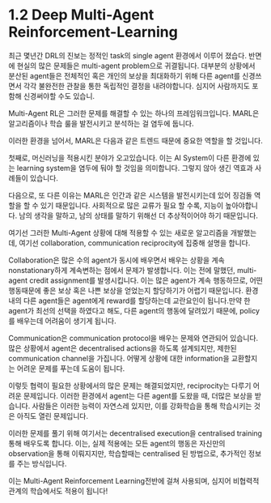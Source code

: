 # 1.2 Deep Multi-Agent Reinforcement-Learning

최근 몇년간 DRL의 진보는 정적인 task의 single agent 환경에서 이루어 졌습다. 반면에 현실의 많은 문제들은 multi-agent problem으로 귀결됩니다. 대부분의 상황에서 분산된 agent들은 전체적인 혹은 개인의 보상을 최대화하기 위해 다른 agent를 신경쓰면서 각각 불완전한 관찰을 통한 독립적인 결정을 내려야합니다. 심지어 사람까지도 포함해 신경써야할 수도 있습니.

Multi-Agent RL은 그러한 문제를 해결할 수 있는 하나의 프레임워크입니다. MARL은 알고리즘이나 학습 룰을 발전시키고 분석하는 걸 염두에 둡니다. 

이러한 환경을 넘어서, MARL은 다음과 같은 트렌드 때문에 중요한 역할을 할 것입니다.

첫째로, 머신러닝을 적용시킨 분야가 오고있습니다. 이는 AI System이 다른 환경에 있는 learning system을 염두에 둬야 할 것임을 의미합니다. 그렇지 않아 생긴 역효과 사례들이 있습니다. 

다음으로, 또 다른 이유는 MARL은 인간과 같은 시스템을 발전시키는데 있어 징검돌 역할을 할 수 있기 때문입니다. 사회적으로 많은 교류가 필요 할 수록, 지능이 높아야합니다. 남의 생각을 말하고, 남의 상태를 말하기 위해선 더 추상적이어야 하기 때문입니다.

여기선 그러한 Multi-Agent 상황에 대해 적용할 수 있는 새로운 알고리즘을 개발했는데, 여기선 collaboration, communication reciprocity에 집중해 설명을 합니다.

Collaboration은 많은 수의 agent가 동시에 배우면서 배우는 상황을 계속 nonstationary하게 계속변하는 점에서 문제가 발생합니다. 이는 전에 말했던, multi-agent credit assignment를 발생시킵니다. 이는 많은 agent가 계속 행동하므로, 어떤 행동때문에 좋은 보상 혹은 나쁜 보상을 얻었는지 할당하기가 어렵기 때문입니다. 환경내의 다른 agent들은 agent에게 reward를 할당하는데 교란요인이 됩니다.만약 한 agent가 최선의 선택을 하였다고 해도, 다른 agent의 행동에 달려있기 때문에, policy를 배우는데 어려움이 생기게 됩니다.

Communication은 communication protocol을 배우는 문제와 연관되어 있습니다. 많은 상황에서 agent은 decentralised actions을 하도록 설계되지만, 제한된 communication channel을 가집니다. 어떻게 상황에 대한 information을 교환할지는 어려운 문제를 푸는데 도움이 됩니다.

이렇듯 협력이 필요한 상황에서의 많은 문제는 해결되었지만, reciprocity는 다루기 어려운 문제입니다. 이러한 환경에서 agent는 다른 agent를 도왔을 때, 더많은 보상을 받습니다.  사람들은 이러한 능력이 자연스레 있지만, 이를 강화학습을 통해 학습시키는 것은 아직도 열린 문제입니다.

이러한 문제를 풀기 위해 여기서는 decentralised execution을 centralised training통해 배우도록 합니다. 이는, 실제 적용에는 모든 agent의 행동은 자신만의 observation을 통해 이뤄지지만, 학습할때는 centralised 된 방법으로, 추가적인 정보를 주는 방식입니다.

이는 Multi-Agent Reinforcement Learning전반에 걸쳐 사용되며, 심지어 비협력적관계의 학습에서도 적용이 됩니다!

